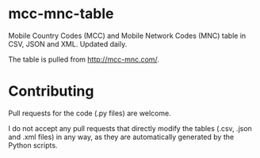 # mcc-mnc-table
Mobile Country Codes (MCC) and Mobile Network Codes (MNC) table in CSV, JSON and XML. Updated daily.

The table is pulled from http://mcc-mnc.com/.

# Contributing
Pull requests for the code (.py files) are welcome.

I do not accept any pull requests that directly modify the tables (.csv, .json and .xml files) in any way, as they are automatically generated by the Python scripts.
